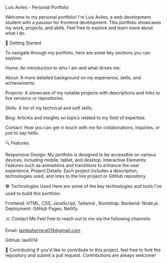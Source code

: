 Luis Aviles - Personal Portfolio


Welcome to my personal portfolio! I'm Luis Aviles, a web development student with a passion for frontend development. This portfolio showcases my work, projects, and skills. Feel free to explore and learn more about what I do.

🚀 Getting Started

To navigate through my portfolio, here are some key sections you can explore:

Home: An introduction to who I am and what drives me.

About: A more detailed background on my experience, skills, and achievements.

Projects: A showcase of my notable projects with descriptions and links to live versions or repositories.

Skills: A list of my technical and soft skills.

Blog: Articles and insights on topics related to my field of expertise.

Contact: How you can get in touch with me for collaborations, inquiries, or just to say hello.

🔍 Features

Responsive Design: 
My portfolio is designed to be accessible on various devices, including mobile, tablet, and desktop.
Interactive Elements: Features such as animations and transitions to enhance the user experience.
Project Details: Each project includes a description, technologies used, and links to the live project or GitHub repository.

🛠️ Technologies Used
Here are some of the key technologies and tools I've used to build this portfolio:

Frontend: HTML, CSS, JavaScript, Tailwind , Bootstrap.
Backend: Node.js.
Deployment: GitHub Pages, Netlify.

✉️ Contact Me
Feel free to reach out to me via the following channels:

Email: lavilesherrera014@gmail.com

GitHub: lavil014

🤝 Contributing
If you'd like to contribute to this project, feel free to fork the repository and submit a pull request. Contributions are always welcome!
